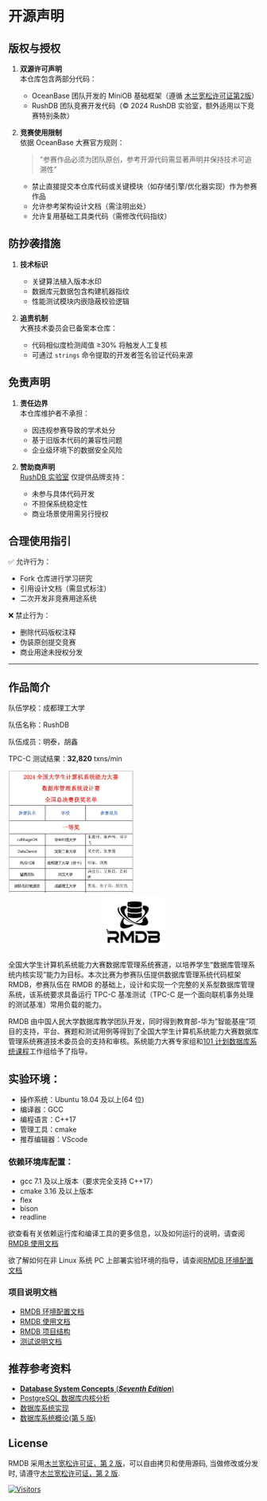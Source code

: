 # 开源声明

## 版权与授权
1. **双源许可声明**  
   本仓库包含两部分代码：
   - OceanBase 团队开发的 MiniOB 基础框架（遵循 [木兰宽松许可证第2版](https://license.coscl.org.cn/MulanPSL2)）
   - RushDB 团队竞赛开发代码（© 2024 RushDB 实验室，额外适用以下竞赛特别条款）

2. **竞赛使用限制**  
   依据 OceanBase 大赛官方规则：
   > "参赛作品必须为团队原创，参考开源代码需显著声明并保持技术可追溯性"
   - 禁止直接提交本仓库代码或关键模块（如存储引擎/优化器实现）作为参赛作品
   - 允许参考架构设计文档（需注明出处）
   - 允许复用基础工具类代码（需修改代码指纹）

## 防抄袭措施
1. **技术标识**  
   - 关键算法植入版本水印
   - 数据库元数据包含构建机器指纹
   - 性能测试模块内嵌隐蔽校验逻辑

2. **追责机制**  
   大赛技术委员会已备案本仓库：
   - 代码相似度检测阈值 ≥30% 将触发人工复核
   - 可通过 `strings` 命令提取的开发者签名验证代码来源

## 免责声明
1. **责任边界**  
   本仓库维护者不承担：
   - 因违规参赛导致的学术处分
   - 基于旧版本代码的兼容性问题
   - 企业级环境下的数据安全风险

2. **赞助商声明**  
   [RushDB 实验室](https://github.com/RushDB-Lab) 仅提供品牌支持：
   - 未参与具体代码开发
   - 不担保系统稳定性
   - 商业场景使用需另行授权

## 合理使用指引
✅ 允许行为：
- Fork 仓库进行学习研究
- 引用设计文档（需显式标注）
- 二次开发非竞赛用途系统

❌ 禁止行为：
- 删除代码版权注释
- 伪装原创提交竞赛
- 商业用途未授权分发

---

## 作品简介

队伍学校：成都理工大学

队伍名称：RushDB

队伍成员：明泰，胡鑫

TPC-C 测试结果：**32,820** txns/min

<img src="image.png" width=50% />

<div align="center">
<img src="RMDB.jpg"  width=25%  /> 
</div>

全国大学生计算机系统能力大赛数据库管理系统赛道，以培养学生“数据库管理系统内核实现”能力为目标。本次比赛为参赛队伍提供数据库管理系统代码框架 RMDB，参赛队伍在 RMDB 的基础上，设计和实现一个完整的关系型数据库管理系统，该系统要求具备运行 TPC-C 基准测试（TPC-C 是一个面向联机事务处理的测试基准）常用负载的能力。

RMDB 由中国人民大学数据库教学团队开发，同时得到教育部-华为”智能基座”项目的支持，平台、赛题和测试用例等得到了全国大学生计算机系统能力大赛数据库管理系统赛道技术委员会的支持和审核。系统能力大赛专家组和[101 计划数据库系统课程](http://101.pku.edu.cn/courseDetails?id=DC767C683D697417E0555943CA7634DE)工作组给予了指导。

## 实验环境：

- 操作系统：Ubuntu 18.04 及以上(64 位)
- 编译器：GCC
- 编程语言：C++17
- 管理工具：cmake
- 推荐编辑器：VScode

### 依赖环境库配置：

- gcc 7.1 及以上版本（要求完全支持 C++17）
- cmake 3.16 及以上版本
- flex
- bison
- readline

欲查看有关依赖运行库和编译工具的更多信息，以及如何运行的说明，请查阅[RMDB 使用文档](RMDB使用文档.pdf)

欲了解如何在非 Linux 系统 PC 上部署实验环境的指导，请查阅[RMDB 环境配置文档](RMDB环境配置文档.pdf)

### 项目说明文档

- [RMDB 环境配置文档](RMDB环境配置文档.pdf)
- [RMDB 使用文档](RMDB使用文档.pdf)
- [RMDB 项目结构](RMDB项目结构.pdf)
- [测试说明文档](测试说明文档.pdf)

## 推荐参考资料

- [**Database System Concepts** (**_Seventh Edition_**)](https://db-book.com/)
- [PostgreSQL 数据库内核分析](https://book.douban.com/subject/6971366//)
- [数据库系统实现](https://book.douban.com/subject/4838430/)
- [数据库系统概论(第 5 版)](http://chinadb.ruc.edu.cn/second/url/2)

## License

RMDB 采用[木兰宽松许可证，第 2 版](https://license.coscl.org.cn/MulanPSL2)，可以自由拷贝和使用源码, 当做修改或分发时, 请遵守[木兰宽松许可证，第 2 版](https://license.coscl.org.cn/MulanPSL2).

[![Visitors](https://api.visitorbadge.io/api/visitors?path=https://github.com/Kosthi/CSCC-DB-Rucbase-2024&label=visitors&countColor=%23263759)](https://visitorbadge.io/status?path=https://github.com/Kosthi/CSCC-DB-Rucbase-2024)
